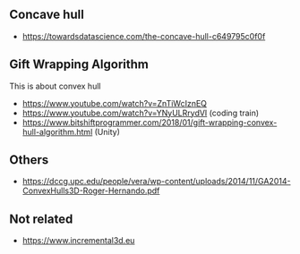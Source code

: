 ## Concave hull

- https://towardsdatascience.com/the-concave-hull-c649795c0f0f

## Gift Wrapping Algorithm

This is about convex hull

- https://www.youtube.com/watch?v=ZnTiWcIznEQ
- https://www.youtube.com/watch?v=YNyULRrydVI (coding train)
- https://www.bitshiftprogrammer.com/2018/01/gift-wrapping-convex-hull-algorithm.html (Unity)

## Others

- https://dccg.upc.edu/people/vera/wp-content/uploads/2014/11/GA2014-ConvexHulls3D-Roger-Hernando.pdf

## Not related

- https://www.incremental3d.eu